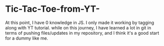 # Tic-Tac-Toe-from-YT-

At this point, I have 0 knowledge in JS. I only made it working by tagging along with YT tutorial.
while on this journey, I have learned a lot in git in terms of pushing files/updates in my repository, and I think
it's a good start for a dummy like me.
